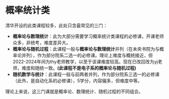 # 概率统计类

清华开设的此类课程较多，此处只含最常见的三门：

* **概率论与数理统计**：此为大部分需要学习概率统计类课程的必修课，开课老师众多，非统考，难度差异大。
* **概率论与随机过程**：此课程一般与**概率论与数理统计**并列（在未央书院为与概率论并列），作为部分院系二选一的必修课。理论上难度与概统接近，但2022-2024年间为thy老师教学，以至于该课难度较高。现在已改回改为yj老师，难度和随统一致。**(此课程不是电子系的概率论与随机过程)**
* **随机数学与统计**：此课程一般与前两者并列，作为部分院系三选一的必修课（此外，是自动化系的必修课），5学分，内容偏多，但难度中等。

理论上来说，这三门课就是概率论、数理统计、随机过程的不同组合。
